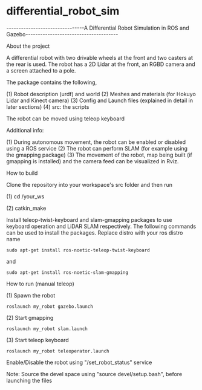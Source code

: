 # differential_robot_sim

--------------------------------A Differential Robot Simulation in ROS and Gazebo--------------------------------------

About the project

A differential robot with two drivable wheels at the front and two casters at the rear is used. The robot has a 2D Lidar at the front, an RGBD camera and a screen attached to a pole.

The package contains the following,

(1) Robot description (urdf) and world
(2) Meshes and materials (for Hokuyo Lidar and Kinect camera)
(3) Config and Launch files (explained in detail in later sections)
(4) src: the scripts

The robot can be moved using teleop keyboard

Additional info:

(1) During autonomous movement, the robot can be enabled or disabled using a ROS service
(2) The robot can perform SLAM (for example using the gmapping package)
(3) The movement of the robot, map being built (if gmapping is installed) and the camera feed can be visualized in Rviz.

How to build

Clone the repository into your workspace's src folder and then run

(1) cd /your_ws

(2) catkin_make

Install teleop-twist-keyboard and slam-gmapping packages to use keyboard operation and LiDAR SLAM respectively. The following commands can be used to install the packages. Replace distro with your ros distro name

    sudo apt-get install ros-noetic-teleop-twist-keyboard
and

    sudo apt-get install ros-noetic-slam-gmapping

How to run (manual teleop)

(1) Spawn the robot

    roslaunch my_robot gazebo.launch
    
(2) Start gmapping

    roslaunch my_robot slam.launch
    
(3) Start teleop keyboard

    roslaunch my_robot teleoperator.launch
    
Enable/Disable the robot using "/set_robot_status" service

Note: Source the devel space using "source devel/setup.bash", before launching the files

 
